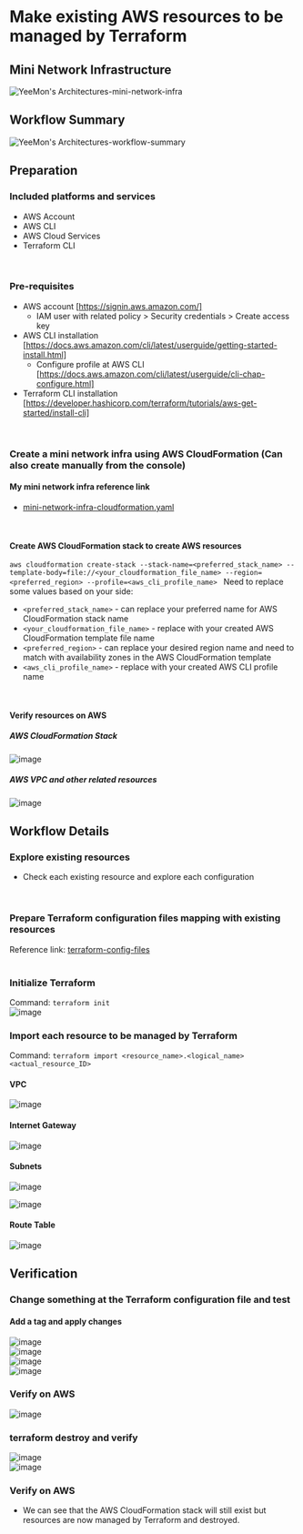 # Make existing AWS resources to be managed by Terraform #
## Mini Network Infrastructure ##
![YeeMon's Architectures-mini-network-infra](https://github.com/yeemon4398/terraform-import/assets/40330106/82626098-d7d6-4428-8df5-18ab2af9e712)

## Workflow Summary ##
![YeeMon's Architectures-workflow-summary](https://github.com/yeemon4398/terraform-import/assets/40330106/94deb024-e235-4925-b767-6580816f5b5a)
<br>

## Preparation ##
### Included platforms and services ###
- AWS Account
- AWS CLI
- AWS Cloud Services
- Terraform CLI
<br>

### Pre-requisites ###
- AWS account [https://signin.aws.amazon.com/]
  - IAM user with related policy > Security credentials > Create access key
- AWS CLI installation [https://docs.aws.amazon.com/cli/latest/userguide/getting-started-install.html]
  - Configure profile at AWS CLI [https://docs.aws.amazon.com/cli/latest/userguide/cli-chap-configure.html]
- Terraform CLI installation [https://developer.hashicorp.com/terraform/tutorials/aws-get-started/install-cli]
<br>

### Create a mini network infra using AWS CloudFormation (Can also create manually from the console) ###
#### My mini network infra reference link ####
- [mini-network-infra-cloudformation.yaml](https://github.com/yeemon4398/terraform-import/blob/main/mini-network-infra-cloudformation.yaml)
<br>

#### Create AWS CloudFormation stack to create AWS resources ####
```aws cloudformation create-stack --stack-name=<preferred_stack_name> --template-body=file://<your_cloudformation_file_name> --region=<preferred_region> --profile=<aws_cli_profile_name> ```
Need to replace some values based on your side:
-  ```<preferred_stack_name>``` - can replace your preferred name for AWS CloudFormation stack name
-  ```<your_cloudformation_file_name>``` - replace with your created AWS CloudFormation template file name
-  ```<preferred_region>``` - can replace your desired region name and need to match with availability zones in the AWS CloudFormation template
-  ```<aws_cli_profile_name>``` - replace with your created AWS CLI profile name
<br>

#### Verify resources on AWS ####
##### AWS CloudFormation Stack #####
![image](https://github.com/yeemon4398/terraform-import/assets/40330106/ad3c9663-c705-4e28-a52a-4006ec879d0e)
<br>

##### AWS VPC and other related resources #####
![image](https://github.com/yeemon4398/terraform-import/assets/40330106/4f323f62-d662-4f50-9586-f87cdec12d89)
<br>

## Workflow Details ##
### Explore existing resources ###
- Check each existing resource and explore each configuration
<br>

### Prepare Terraform configuration files mapping with existing resources ###
Reference link: [terraform-config-files](https://github.com/yeemon4398/terraform-import/tree/main/terraform-config-files)
<br>
<br>
### Initialize Terraform ###
Command: ```terraform init```
<br>
![image](https://github.com/yeemon4398/terraform-import/assets/40330106/aac711e3-23d3-4e77-85b1-642524a358d2)
<br>

### Import each resource to be managed by Terraform ###
Command: ```terraform import <resource_name>.<logical_name> <actual_resource_ID>```
<br>

#### VPC ####
![image](https://github.com/yeemon4398/terraform-import/assets/40330106/54da7cdc-aeea-45f8-bb6e-f1124044b405)
<br>

#### Internet Gateway ####
![image](https://github.com/yeemon4398/terraform-import/assets/40330106/3d6e431e-af8f-4829-ba98-3334e6c1a941)
<br>

#### Subnets ####
![image](https://github.com/yeemon4398/terraform-import/assets/40330106/8b5fa614-2a4d-421c-ab06-ef9de8faccdb)
<br>

![image](https://github.com/yeemon4398/terraform-import/assets/40330106/2022b87e-4589-4cfa-9f0a-5272d2c2bc2c)
<br>

#### Route Table ####
![image](https://github.com/yeemon4398/terraform-import/assets/40330106/c866d8c5-06c0-4743-a7a9-ae07a3de6745)
<br>

## Verification ##
### Change something at the Terraform configuration file and test ###
#### Add a tag and apply changes ####
![image](https://github.com/yeemon4398/terraform-import/assets/40330106/94b85872-5cf1-469e-8042-e7daa915eca8)
<br>
![image](https://github.com/yeemon4398/terraform-import/assets/40330106/b6e234f7-41bd-48b2-a850-a61f44c4202e)
<br>
![image](https://github.com/yeemon4398/terraform-import/assets/40330106/5a648ab8-8c2e-4856-801a-2ead7695fbfd)
<br>
![image](https://github.com/yeemon4398/terraform-import/assets/40330106/2344bbcb-e297-4486-b712-baa632ea0844)
<br>

### Verify on AWS ###
![image](https://github.com/yeemon4398/terraform-import/assets/40330106/3de94709-e1e7-4c84-b7b4-acdc31b684f4)
<br>

### terraform destroy and verify ###
![image](https://github.com/yeemon4398/terraform-import/assets/40330106/8b2b62ba-3992-4e9d-b976-cee427e4c79a)
<br>
![image](https://github.com/yeemon4398/terraform-import/assets/40330106/b6ec78c0-2c19-4af3-9f6a-3d42db8887ed)

### Verify on AWS ###
- We can see that the AWS CloudFormation stack will still exist but resources are now managed by Terraform and destroyed.
